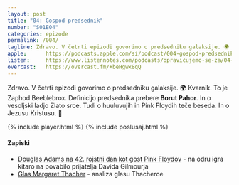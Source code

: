 ```yaml
---
layout: post
title: "04: Gospod predsednik"
number: "S01E04"
categories: epizode
permalink: /004/
tagline: Zdravo. V četrti epizodi govorimo o predsedniku galaksije. 🌍 Kvarnik. To je Zaphod Beeblebrox. Tudi o huuluvujih in Pink Floydih teče beseda. In o Jezusu Kristusu. Definicijo predsednika prebere Borut Pahor. 
apple:		https://podcasts.apple.com/si/podcast/004-gospod-predsednik/id1514750013?i=1000479009269
listen:		https://www.listennotes.com/podcasts/opravičujemo-se-za/04-gospod-predsednik-epizoda-nE3k_S6Z2ca/embed/
overcast:	https://overcast.fm/+beHgwx8qQ
---
```


Zdravo. V četrti epizodi govorimo o predsedniku galaksije. 🌍 Kvarnik. To je Zaphod Beeblebrox. Definicijo predsednika prebere **Borut Pahor**. In o vesoljski ladjo Zlato srce. Tudi o huuluvujih in Pink Floydih teče beseda. In o Jezusu Kristusu. 🙏 

{% include player.html %}
{% include poslusaj.html %}

#### Zapiski

- [Douglas Adams na 42. rojstni dan kot gost Pink Floydov](https://www.youtube.com/watch?v=ZdOoJmDCV64) - na odru igra kitaro na povabilo prijatelja Davida Gilmourja
- [Glas Margaret Thacher](https://www.youtube.com/watch?v=gRQwLrpX61M) - analiza glasu Thacherce
